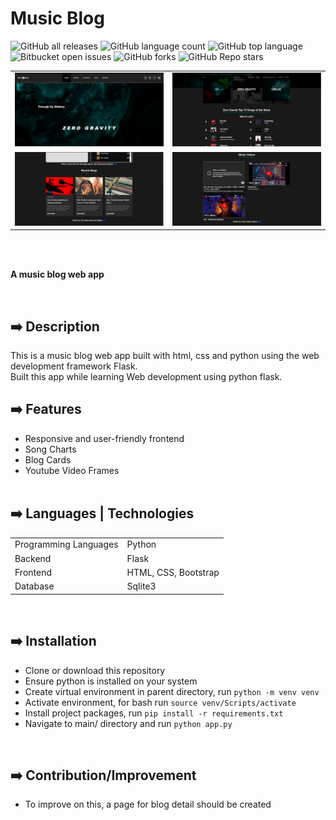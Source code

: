 # Music Blog

![GitHub all releases](https://img.shields.io/github/downloads/ademolaidowu/musicblog-flask/total)
![GitHub language count](https://img.shields.io/github/languages/count/ademolaidowu/musicblog-flask) 
![GitHub top language](https://img.shields.io/github/languages/top/ademolaidowu/musicblog-flask?color=yellow) 
![Bitbucket open issues](https://img.shields.io/bitbucket/issues/ademolaidowu/musicblog-flask)
![GitHub forks](https://img.shields.io/github/forks/ademolaidowu/musicblog-flask?style=social)
![GitHub Repo stars](https://img.shields.io/github/stars/ademolaidowu/musicblog-flask?style=social)

<table>
  <tr>
    <td><img src="img/zg1.png"/></td>
    <td><img src="img/zg2.png"/></td>
  </tr>
  <tr>
    <td><img src="img/zg3.png"/></td>
    <td><img src="img/zg4.png"/></td>
  </tr>
</table>
<br>

<br>
<p><b>A music blog web app</b></p>
<br>


## ➡️ Description
This is a music blog web app built with html, css and python using the web development framework Flask.<br>
Built this app while learning Web development using python flask.<br>


## ➡️ Features
* Responsive and user-friendly frontend
* Song Charts
* Blog Cards
* Youtube Video Frames
<br><br>


## ➡️ Languages | Technologies
<table>
  <tr>
    <td>Programming Languages</td>
    <td>Python</td>
  </tr>
  <tr>
    <td>Backend</td>
    <td>Flask</td>
  </tr>
  <tr>
    <td>Frontend</td>
    <td>HTML, CSS, Bootstrap</td>
  </tr>
  <tr>
    <td>Database</td>
    <td>Sqlite3</td>
  </tr>
</table>
<br>


## ➡️ Installation
* Clone or download this repository
* Ensure python is installed on your system
* Create virtual environment in parent directory, run `python -m venv venv`
* Activate environment, for bash run `source venv/Scripts/activate`
* Install project packages, run `pip install -r requirements.txt`
* Navigate to main/ directory and run `python app.py`
<br>


## ➡️ Contribution/Improvement
* To improve on this, a page for blog detail should be created